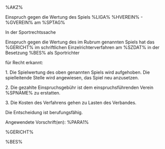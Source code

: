 %AKZ%

Einspruch gegen die Wertung des Spiels %LIGA% %HVEREIN% - %GVEREIN% am
%SPTAG%

In der Sportrechtssache

Einspruch gegen die Wertung des im Rubrum genannten Spiels hat das
%GERICHT% im schriftlichen Einzelrichterverfahren am %SZDAT% in der
Besetzung %BES% als Sportrichter

für Recht erkannt:

1\. Die Spielwertung des oben genannten Spiels wird aufgehoben. Die
spielleitende Stelle wird angewiesen, das Spiel neu anzusetzen.

2\. Die gezahlte Einspruchsgebühr ist dem einspruchsführenden Verein
%SPNAME% zu erstatten.

3\. Die Kosten des Verfahrens gehen zu Lasten des Verbandes.

Die Entscheidung ist berufungsfähig.

Angewendete Vorschrift(en): %PARA1%

%GERICHT%

%BES%
